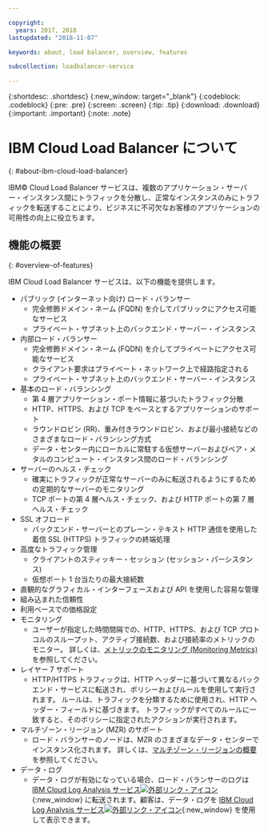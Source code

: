 ```yaml
---

copyright:
  years: 2017, 2018
lastupdated: "2018-11-07"

keywords: about, load balancer, overview, features

subcollection: loadbalancer-service

---
```


{:shortdesc: .shortdesc}
{:new_window: target="_blank"}
{:codeblock: .codeblock}
{:pre: .pre}
{:screen: .screen}
{:tip: .tip}
{:download: .download}
{:important: .important}
{:note: .note}

# IBM Cloud Load Balancer について
{: #about-ibm-cloud-load-balancer}

IBM© Cloud Load Balancer サービスは、複数のアプリケーション・サーバー・インスタンス間にトラフィックを分散し、正常なインスタンスのみにトラフィックを転送することにより、ビジネスに不可欠なお客様のアプリケーションの可用性の向上に役立ちます。

## 機能の概要
{: #overview-of-features}

IBM Cloud Load Balancer サービスは、以下の機能を提供します。

* パブリック (インターネット向け) ロード・バランサー
	* 完全修飾ドメイン・ネーム (FQDN) を介してパブリックにアクセス可能なサービス
	* プライベート・サブネット上のバックエンド・サーバー・インスタンス
* 内部ロード・バランサー
	* 完全修飾ドメイン・ネーム (FQDN) を介してプライベートにアクセス可能なサービス
	* クライアント要求はプライベート・ネットワーク上で経路指定される
	* プライベート・サブネット上のバックエンド・サーバー・インスタンス
* 基本のロード・バランシング
	* 第 4 層アプリケーション・ポート情報に基づいたトラフィック分散
	* HTTP、HTTPS、および TCP をベースとするアプリケーションのサポート
	* ラウンドロビン (RR)、重み付きラウンドロビン、および最小接続などのさまざまなロード・バランシング方式
	* データ・センター内にローカルに常駐する仮想サーバーおよびベア・メタルのコンピュート・インスタンス間のロード・バランシング
* サーバーのヘルス・チェック
	* 確実にトラフィックが正常なサーバーのみに転送されるようにするための定期的なサーバーのモニタリング
	* TCP ポートの第 4 層ヘルス・チェック、および HTTP ポートの第 7 層ヘルス・チェック
* SSL オフロード
	* バックエンド・サーバーとのプレーン・テキスト HTTP 通信を使用した着信 SSL (HTTPS) トラフィックの終端処理
* 高度なトラフィック管理
	* クライアントのスティッキー・セッション (セッション・パーシスタンス)
	* 仮想ポート 1 台当たりの最大接続数
* 直観的なグラフィカル・インターフェースおよび API を使用した容易な管理
* 組み込まれた信頼性
* 利用ベースでの価格設定
* モニタリング
    * ユーザーが指定した時間間隔での、HTTP、HTTPS、および TCP プロトコルのスループット、アクティブ接続数、および接続率のメトリックのモニター。 詳しくは、[メトリックのモニタリング (Monitoring Metrics)](/docs/infrastructure/loadbalancer-service?topic=loadbalancer-service-monitoring-metrics-with-ibm-cloud-load-balancer)を参照してください。
* レイヤー 7 サポート
    * HTTP/HTTPS トラフィックは、HTTP ヘッダーに基づいて異なるバックエンド・サービスに転送され、ポリシーおよびルールを使用して実行されます。 ルールは、トラフィックを分類するために使用され、HTTP ヘッダー・フィールドに基づきます。 トラフィックがすべてのルールに一致すると、そのポリシーに指定されたアクションが実行されます。
* マルチゾーン・リージョン (MZR) のサポート
    * ロード・バランサーのノードは、MZR のさまざまなデータ・センターでインスタンス化されます。 詳しくは、[マルチゾーン・リージョンの概要](/docs/infrastructure/loadbalancer-service?topic=loadbalancer-service-multi-zone-region-mzr-overview)を参照してください。
* データ・ログ
    * データ・ログが有効になっている場合、ロード・バランサーのログは [IBM Cloud Log Analysis サービス![外部リンク・アイコン](../../icons/launch-glyph.svg "外部リンク・アイコン")](https://console.bluemix.net/catalog/services/log-analysis){:new_window} に転送されます。顧客は、データ・ログを [IBM Cloud Log Analysis サービス![外部リンク・アイコン](../../icons/launch-glyph.svg "外部リンク・アイコン")](https://console.bluemix.net/catalog/services/log-analysis){:new_window} を使用して表示できます。
